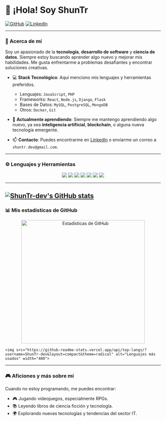 # 👋 ¡Hola! Soy ShunTr


[![GitHub](https://img.shields.io/badge/GitHub-%40ShunTr-dev-black?style=flat-square&logo=github)](https://github.com/ShunTr-dev)
[![LinkedIn](https://img.shields.io/badge/LinkedIn-%40ShunTr-dev-blue?style=flat-square&logo=linkedin)](https://www.linkedin.com/in/pablo-martinez-developer/)

---

### 🚀 Acerca de mí

Soy un apasionado de la **tecnología**, **desarrollo de software** y **ciencia de datos**. Siempre estoy buscando aprender algo nuevo y mejorar mis habilidades. Me gusta enfrentarme a problemas desafiantes y encontrar soluciones creativas.

- 💻 **Stack Tecnológico**: Aquí menciono mis lenguajes y herramientas preferidos.
    - Lenguajes: `JavaScript`, `PHP`
    - Frameworks: `React`, `Node.js`, `Django`, `Flask`
    - Bases de Datos: `MySQL`, `PostgreSQL`, `MongoDB`
    - Otros: `Docker`, `Git`

- 🌱 **Actualmente aprendiendo**: Siempre me mantengo aprendiendo algo nuevo, ya sea **inteligencia artificial**, **blockchain**, o alguna nueva tecnología emergente.
  


- 📫 **Contacto**: Puedes encontrarme en [LinkedIn](https://www.linkedin.com/in/pablo-martinez-developer/) o enviarme un correo a `shuntr.dev@gmail.com`.

---

### ⚙️ Lenguajes y Herramientas

<p align="center">
    <img src="https://img.shields.io/badge/-Python-3776AB?logo=python&logoColor=white&style=for-the-badge"/>
    <img src="https://img.shields.io/badge/-JavaScript-F7DF1E?logo=javascript&logoColor=black&style=for-the-badge"/>
    <img src="https://img.shields.io/badge/-React-61DAFB?logo=react&logoColor=black&style=for-the-badge"/>
    <img src="https://img.shields.io/badge/-Node.js-339933?logo=node.js&logoColor=white&style=for-the-badge"/>
    <img src="https://img.shields.io/badge/-Docker-2496ED?logo=docker&logoColor=white&style=for-the-badge"/>
    <img src="https://img.shields.io/badge/-Kubernetes-326CE5?logo=kubernetes&logoColor=white&style=for-the-badge"/>
    <img src="https://img.shields.io/badge/-PostgreSQL-336791?logo=postgresql&logoColor=white&style=for-the-badge"/>
</p>

---
[![ShunTr-dev's GitHub stats](https://github-readme-stats.vercel.app/api?username=anuraghazra)](https://github.com/ShunTr-dev/)
---
### 📊 Mis estadísticas de GitHub


<p align="center">
    <img src="https://github-readme-stats.vercel.app/api?username=ShunTr-dev&show_icons=true&theme=radical&count_private=true" alt="Estadísticas de GitHub" width="400">

    
    
    <img src="https://github-readme-stats.vercel.app/api/top-langs/?username=ShunTr-dev&layout=compact&theme=radical" alt="Lenguajes más usados" width="400">
</p>

---


### 🎮 Aficiones y más sobre mí

Cuando no estoy programando, me puedes encontrar:
- 🎮 Jugando videojuegos, especialmente RPGs.
- 📚 Leyendo libros de ciencia ficción y tecnología.
- 🌍 Explorando nuevas tecnologías y tendencias del sector IT.
  
<!--
**ShunTr-dev/ShunTr-dev** is a ✨ _special_ ✨ repository because its `README.md` (this file) appears on your GitHub profile.

Here are some ideas to get you started:

- 🔭 I’m currently working on ...
- 🌱 I’m currently learning ...
- 👯 I’m looking to collaborate on ...
- 🤔 I’m looking for help with ...
- 💬 Ask me about ...
- 📫 How to reach me: ...
- 😄 Pronouns: ...
- ⚡ Fun fact: ...
-->
